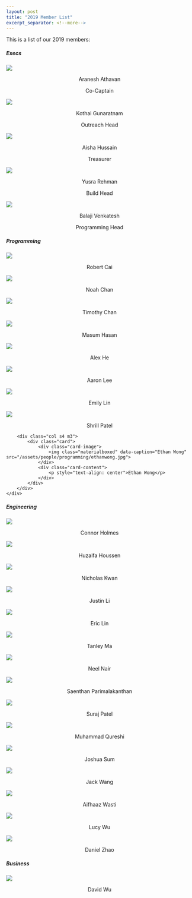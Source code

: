 ```yaml
---
layout: post
title: "2019 Member List"
excerpt_separator: <!--more-->
---
```


This is a list of our 2019 members<!--more-->:



<h5 class="deep-purple-text text-darken-2 center-align">Execs</h5>

<div class="section">
    <div class="row">
        <div class="col s4 m3">
            <div class="card">
                <div class="card-image">
                    <img class="materialboxed" data-caption="Aranesh Athavan, Co-Captain" src="/assets/people/execs/araneshathavan.jpg">
                </div>
                <div class="card-content">
                    <p style="text-align: center">Aranesh Athavan</p>
                    <p style="text-align: center">Co-Captain</p>
                </div>
            </div>
        </div>
        <div class="col s4 m3">
            <div class="card">
                <div class="card-image">
                    <img class="materialboxed" data-caption="Kothai Gunaratnam, Outreach Head" src="/assets/people/execs/kothaigunaratnam.jpg">
                </div>
                <div class="card-content">
                    <p style="text-align: center">Kothai Gunaratnam</p>
                    <p style="text-align: center">Outreach Head</p>
                </div>
            </div>
        </div>
        <div class="col s4 m3">
            <div class="card">
                <div class="card-image">
                    <img class="materialboxed" data-caption="Aisha Hussain, Treasurer" src="/assets/people/execs/aishahussain.jpg">
                </div>
                <div class="card-content">
                    <p style="text-align: center">Aisha Hussain</p>
                    <p style="text-align: center">Treasurer</p>
                </div>
            </div>
        </div>
        <div class="col s4 m3">
            <div class="card">
                <div class="card-image">
                    <img class="materialboxed" data-caption="Yusra Rehman, Build Head" src="/assets/people/execs/yusrarehman.jpg">
                </div>
                <div class="card-content">
                    <p style="text-align: center">Yusra Rehman</p>
                    <p style="text-align: center">Build Head</p>
                </div>
            </div>
        </div>
        <div class="col s4 m3">
            <div class="card">
                <div class="card-image">
                    <img class="materialboxed" data-caption="Balaji Venkatesh, Programming Head" src="/assets/people/execs/balajivenkatesh.jpg">
                </div>
                <div class="card-content">
                    <p style="text-align: center">Balaji Venkatesh</p>
                    <p style="text-align: center">Programming Head</p>
                </div>
            </div>
        </div>
    </div>
</div>

<h5 class="deep-purple-text text-darken-2 center-align">Programming</h5>

<div class="section">
    <div class="row">
        <div class="col s4 m3">
            <div class="card">
                <div class="card-image">
                    <img class="materialboxed" data-caption="Robert Cai" src="/assets/people/programming/robertcai.jpg">
                </div>
                <div class="card-content">
                    <p style="text-align: center">Robert Cai</p>
                </div>
            </div>
        </div>
        <div class="col s4 m3">
            <div class="card">
                <div class="card-image">
                    <img class="materialboxed" data-caption="Noah Chan" src="/assets/people/programming/noahchan.jpg">
                </div>
                <div class="card-content">
                    <p style="text-align: center">Noah Chan</p>
                </div>
            </div>
        </div>
        <div class="col s4 m3">
            <div class="card">
                <div class="card-image">
                    <img class="materialboxed" data-caption="Timothy Chan" src="/assets/people/programming/timothychan.jpg">
                </div>
                <div class="card-content">
                    <p style="text-align: center">Timothy Chan</p>
                </div>
            </div>
        </div>
        <div class="col s4 m3">
            <div class="card">
                <div class="card-image">
                    <img class="materialboxed" data-caption="Masum Hasan" src="/assets/people/programming/masumhasan.jpg">
                </div>
                <div class="card-content">
                    <p style="text-align: center">Masum Hasan</p>
                </div>
            </div>
        </div>
        <div class="col s4 m3">
            <div class="card">
                <div class="card-image">
                    <img class="materialboxed" data-caption="Alex He" src="/assets/people/programming/alexhe.jpg">
                </div>
                <div class="card-content">
                    <p style="text-align: center">Alex He</p>
                </div>
            </div>
        </div>
        <div class="col s4 m3">
            <div class="card">
                <div class="card-image">
                    <img class="materialboxed" data-caption="Aaron Lee" src="/assets/people/programming/aaronlee.jpg">
                </div>
                <div class="card-content">
                    <p style="text-align: center">Aaron Lee</p>
                </div>
            </div>
        </div>
        <div class="col s4 m3">
            <div class="card">
                <div class="card-image">
                    <img class="materialboxed" data-caption="Emily Lin" src="/assets/people/programming/emilylin.jpg">
                </div>
                <div class="card-content">
                    <p style="text-align: center">Emily Lin</p>
                </div>
            </div>
        </div>
        <div class="col s4 m3">
            <div class="card">
                <div class="card-image">
                    <img class="materialboxed" data-caption="Shrill Patel" src="/assets/people/programming/shrillpatel.jpg">
                </div>
                <div class="card-content">
                    <p style="text-align: center">Shrill Patel</p>
                </div>
            </div>
        </div>

        <div class="col s4 m3">
            <div class="card">
                <div class="card-image">
                    <img class="materialboxed" data-caption="Ethan Wong" src="/assets/people/programming/ethanwong.jpg">
                </div>
                <div class="card-content">
                    <p style="text-align: center">Ethan Wong</p>
                </div>
            </div>
        </div>
    </div>
</div>

<h5 class="deep-purple-text text-darken-2 center-align">Engineering</h5>

<div class="section">
    <div class="row">
        <div class="col s4 m3">
            <div class="card">
                <div class="card-image">
                    <img class="materialboxed" data-caption="Connor Holmes" src="/assets/people/engineering/connorholmes.jpg">
                </div>
                <div class="card-content">
                    <p style="text-align: center">Connor Holmes</p>
                </div>
            </div>
        </div>
        <div class="col s4 m3">
            <div class="card">
                <div class="card-image">
                    <img class="materialboxed" data-caption="Huzaifa Houssen" src="/assets/people/engineering/huzaifahoussen.jpg">
                </div>
                <div class="card-content">
                    <p style="text-align: center">Huzaifa Houssen</p>
                </div>
            </div>
        </div>
        <div class="col s4 m3">
            <div class="card">
                <div class="card-image">
                    <img class="materialboxed" data-caption="Nicholas Kwan" src="/assets/people/engineering/nicholaskwan.jpg">
                </div>
                <div class="card-content">
                    <p style="text-align: center">Nicholas Kwan</p>
                </div>
            </div>
        </div>
        <div class="col s4 m3">
            <div class="card">
                <div class="card-image">
                    <img class="materialboxed" data-caption="Justin Li" src="/assets/people/engineering/justinli.jpg">
                </div>
                <div class="card-content">
                    <p style="text-align: center">Justin Li</p>
                </div>
            </div>
        </div>
        <div class="col s4 m3">
            <div class="card">
                <div class="card-image">
                    <img class="materialboxed" data-caption="Eric Lin" src="/assets/people/engineering/ericlin.jpg">
                </div>
                <div class="card-content">
                    <p style="text-align: center">Eric Lin</p>
                </div>
            </div>
        </div>
        <div class="col s4 m3">
            <div class="card">
                <div class="card-image">
                    <img class="materialboxed" data-caption="Tanley Ma" src="/assets/people/engineering/tanleyma.jpg">
                </div>
                <div class="card-content">
                    <p style="text-align: center">Tanley Ma</p>
                </div>
            </div>
        </div>
        <div class="col s4 m3">
            <div class="card">
                <div class="card-image">
                    <img class="materialboxed" data-caption="Neel Nair" src="/assets/people/engineering/neelnair.jpg">
                </div>
                <div class="card-content">
                    <p style="text-align: center">Neel Nair</p>
                </div>
            </div>
        </div>
        <div class="col s4 m3">
            <div class="card">
                <div class="card-image">
                    <img class="materialboxed" data-caption="Saenthan Parimalakanthan" src="/assets/people/engineering/saenthan parimalakanthan.jpg">
                </div>
                <div class="card-content">
                    <p style="text-align: center">Saenthan Parimalakanthan</p>
                </div>
            </div>
        </div>
        <div class="col s4 m3">
            <div class="card">
                <div class="card-image">
                    <img class="materialboxed" data-caption="Suraj Patel" src="/assets/people/engineering/surajpatel.jpg">
                </div>
                <div class="card-content">
                    <p style="text-align: center">Suraj Patel</p>
                </div>
            </div>
        </div>
        <div class="col s4 m3">
            <div class="card">
                <div class="card-image">
                    <img class="materialboxed" data-caption="Muhammad Qureshi" src="/assets/people/engineering/muhammadqureshi.jpg">
                </div>
                <div class="card-content">
                    <p style="text-align: center">Muhammad Qureshi</p>
                </div>
            </div>
        </div>
        <div class="col s4 m3">
            <div class="card">
                <div class="card-image">
                    <img class="materialboxed" data-caption="Joshua Sum" src="/assets/people/engineering/joshuasum.jpg">
                </div>
                <div class="card-content">
                    <p style="text-align: center">Joshua Sum</p>
                </div>
            </div>
        </div>
        <div class="col s4 m3">
            <div class="card">
                <div class="card-image">
                    <img class="materialboxed" data-caption="Jack Wang" src="/assets/people/engineering/jackwang.jpg">
                </div>
                <div class="card-content">
                    <p style="text-align: center">Jack Wang</p>
                </div>
            </div>
        </div>
        <div class="col s4 m3">
            <div class="card">
                <div class="card-image">
                    <img class="materialboxed" data-caption="Aifhaaz Wasti" src="/assets/people/engineering/aifhaazwasti.jpg">
                </div>
                <div class="card-content">
                    <p style="text-align: center">Aifhaaz Wasti</p>
                </div>
            </div>
        </div>
        <div class="col s4 m3">
            <div class="card">
                <div class="card-image">
                    <img class="materialboxed" data-caption="Lucy Wu" src="/assets/people/engineering/lucywu.jpg">
                </div>
                <div class="card-content">
                    <p style="text-align: center">Lucy Wu</p>
                </div>
            </div>
        </div>
        <div class="col s4 m3">
            <div class="card">
                <div class="card-image">
                    <img class="materialboxed" data-caption="Daniel Zhao" src="/assets/people/engineering/danielzhao.jpg">
                </div>
                <div class="card-content">
                    <p style="text-align: center">Daniel Zhao</p>
                </div>
            </div>
        </div>
    </div>
</div>

<h5 class="deep-purple-text text-darken-2 center-align">Business</h5>

<div class="section">
    <div class="row">
        <div class="col s4 m3">
            <div class="card">
                <div class="card-image">
                    <img class="materialboxed" data-caption="David Wu" src="/assets/people/business/davidwu.jpg">
                </div>
                <div class="card-content">
                    <p style="text-align: center">David Wu</p>
                </div>
            </div>
        </div>
    </div>
</div>